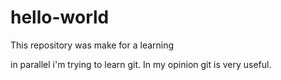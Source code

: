 # hello-world
This repository was make for a learning 

in parallel i'm trying to learn git.
In my opinion git is very useful.
